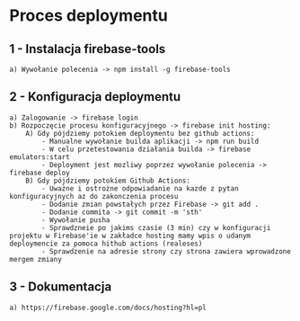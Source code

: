 # Proces deploymentu
## 1 - Instalacja firebase-tools
    a) Wywołanie polecenia -> npm install -g firebase-tools

## 2 - Konfiguracja deploymentu
    a) Zalogowanie -> firebase login
    b) Rozpoczęcie procesu konfiguracyjnego -> firebase init hosting:
        A) Gdy pójdziemy potokiem deploymentu bez github actions:
            - Manualne wywołanie builda aplikacji -> npm run build
            - W celu przetestowania działania builda -> firebase emulators:start
            - Deployment jest mozliwy poprzez wywołanie polecenia -> firebase deploy
        B) Gdy pójdziemy potokiem Github Actions:
            - Uważne i ostrożne odpowiadanie na kazde z pytan konfiguracyjnych az do zakonczenia procesu
            - Dodanie zmian powstałych przez Firebase -> git add .
            - Dodanie commita -> git commit -m 'sth'
            - Wywołanie pusha
            - Sprawdzneie po jakims czasie (3 min) czy w konfiguracji projektu w Firebase'ie w zakładce hosting mamy wpis o udanym deploymencie za pomoca hithub actions (realeses)
            - Sprawdzenie na adresie strony czy strona zawiera wprowadzone mergem zmiany 

## 3 - Dokumentacja
    a) https://firebase.google.com/docs/hosting?hl=pl